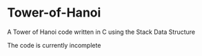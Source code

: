 # Tower-of-Hanoi
A Tower of Hanoi code written in C using the Stack Data Structure

The code is currently incomplete
